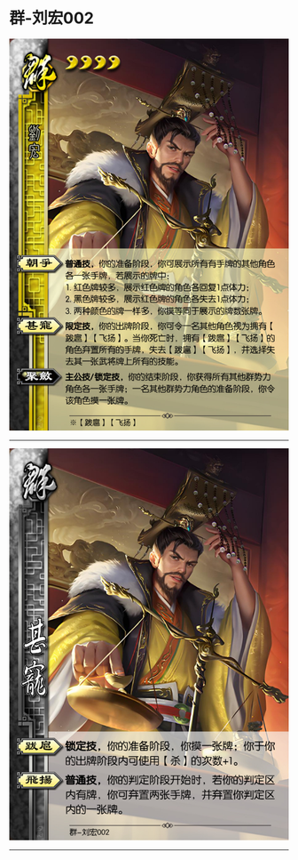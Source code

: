 # 群-刘宏002

![群-刘宏002](../assets/群-刘宏002.jfif)

---

![群-刘宏002-甚宠-跋扈-飞扬](../assets/群-刘宏002-甚宠-跋扈-飞扬.jfif)

---